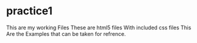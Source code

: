 # practice1
This are my working Files
These are html5 files With included css files
This Are the Examples that can be taken for refrence.

